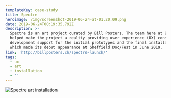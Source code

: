 ```yaml
---
templateKey: case-study
title: Spectre
heroimage: /img/screenshot-2019-06-24-at-01.20.09.png
date: 2019-06-24T00:19:35.792Z
description: >-
  Spectre is an art project curated by Bill Posters. The team here at Environ
  helped make the project a reality providing user experience (UX) consultation,
  development support for the initial prototypes and the final installation of
  which made its debut appearance at Sheffield Doc/Fest in June 2019.
link: 'http://billposters.ch/spectre-launch/'
tags:
  - ux
  - art
  - installation
  - ''
---
```

![Spectre art installation](/img/doc_fest-38-of-43-1024x683.jpeg)
